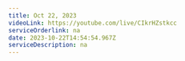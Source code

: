 ```yaml
---
title: Oct 22, 2023
videoLink: https://youtube.com/live/CIkrHZstkcc
serviceOrderlink: na
date: 2023-10-22T14:54:54.967Z
serviceDescription: n﻿a
---
```

